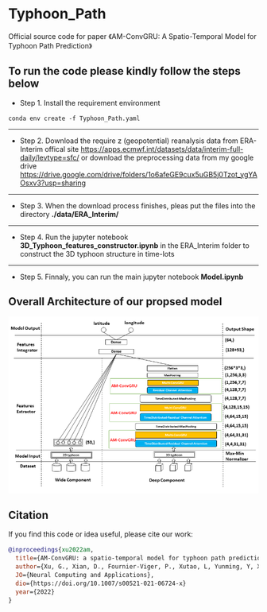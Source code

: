 # Typhoon_Path
Official source code for paper 《AM-ConvGRU: A Spatio-Temporal Model for Typhoon Path Prediction》

## To run the code please kindly follow the steps below

* Step 1. Install the requirement environment 
```
conda env create -f Typhoon_Path.yaml
```  
---

* Step 2. Download the require z (geopotential) reanalysis data from ERA-Interim offical site
<https://apps.ecmwf.int/datasets/data/interim-full-daily/levtype=sfc/>
or download the preprocessing data from my google drive
<https://drive.google.com/drive/folders/1o6afeGE9cux5uGB5j0Tzot_ygYAOsxv3?usp=sharing>

---

* Step 3. When the download process finishes, pleas put the files into the directory **./data/ERA_Interim/**

---

* Step 4. Run the jupyter notebook **3D_Typhoon_features_constructor.ipynb** in the ERA_Interim folder to construct the 3D typhoon structure in time-lots

---

* Step 5. Finnaly, you can run the main jupyter notebook **Model.ipynb**

## Overall Architecture of our propsed model

![image](https://github.com/xuguangning1218/Typhoon_Path/blob/master/figure/network.png)

## Citation
If you find this code or idea useful, please cite our work:
```bib
@inproceedings{xu2022am,
  title={AM-ConvGRU: a spatio-temporal model for typhoon path prediction},
  author={Xu, G., Xian, D., Fournier-Viger, P., Xutao, L, Yunming, Y, Xiuqing H},
  JO={Neural Computing and Applications},
  dio={https://doi.org/10.1007/s00521-021-06724-x}
  year={2022}
}
```
